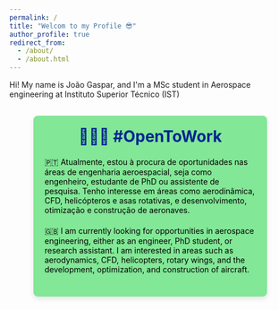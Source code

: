 ```yaml
---
permalink: /
title: "Welcom to my Profile 😎"
author_profile: true
redirect_from: 
  - /about/
  - /about.html
---
```


Hi! My name is João Gaspar, and I'm a MSc student in Aerospace engineering at Instituto Superior Técnico (IST)

<div style="width: 75%; background-color: #82e796; color: black; border-radius: 8px; padding: 20px; box-shadow: 0 4px 8px rgba(0, 0, 0, 0.1); margin: 30px auto;">
    <h1 style="color: #002590; font-weight: bold; margin-top: 0; text-align: center;">👨🏻‍💻 #OpenToWork</h1>
    <p style="margin: 20px 0;"> 🇵🇹 Atualmente, estou à procura de oportunidades nas áreas de engenharia aeroespacial, seja como engenheiro, estudante de PhD ou assistente de pesquisa. Tenho interesse em áreas como aerodinâmica, CFD, helicópteros e asas rotativas, e desenvolvimento, otimização e construção de aeronaves.</p>
    <p style="margin: 20px 0;">🇬🇧 I am currently looking for opportunities in aerospace engineering, either as an engineer, PhD student, or research assistant. I am interested in areas such as aerodynamics, CFD, helicopters, rotary wings, and the development, optimization, and construction of aircraft.</p>
</div>
